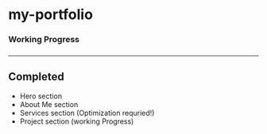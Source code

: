 # my-portfolio

<h3>Working Progress <h3/>
  
---

## Completed
- Hero section 
- About Me section 
- Services section (Optimization requried!)
- Project section (working Progress)

